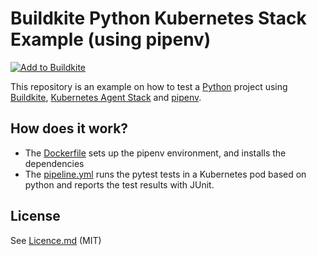 # Buildkite Python Kubernetes Stack Example (using pipenv)

[![Add to Buildkite](https://buildkite.com/button.svg)](https://buildkite.com/new)

This repository is an example on how to test a [Python](https://python.org) project using [Buildkite](https://buildkite.com/), [Kubernetes Agent Stack](https://github.com/buildkite/agent-stack-k8s/tree/v2) and [pipenv](https://github.com/kennethreitz/pipenv).

## How does it work?

* The [Dockerfile](Dockerfile) sets up the pipenv environment, and installs the dependencies
* The [pipeline.yml](.buildkite/pipeline.yml) runs the pytest tests in a Kubernetes pod based on python and reports the test results with JUnit.

## License

See [Licence.md](Licence.md) (MIT)
